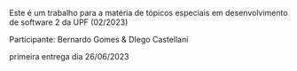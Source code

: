 Este é um trabalho para a matéria de tópicos especiais em desenvolvimento de software 2 da UPF (02/2023)

Participante: Bernardo Gomes & DIego Castellani

primeira entrega dia 26/06/2023

